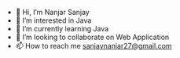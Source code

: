 - 👋 Hi, I’m Nanjar Sanjay
- 👀 I’m interested in Java
- 🌱 I’m currently learning Java
- 💞️ I’m looking to collaborate on Web Application
- 📫 How to reach me sanjaynanjar27@gmail.com

<!---
sanjay4551/sanjay4551 is a ✨ special ✨ repository because its `README.md` (this file) appears on your GitHub profile.
You can click the Preview link to take a look at your changes.
--->
